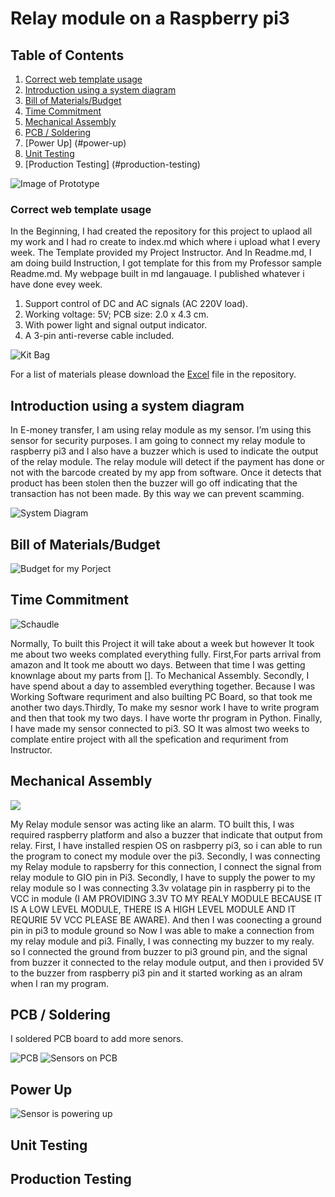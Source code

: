 
# Relay module on a Raspberry pi3 

## Table of Contents
1. [Correct web template usage](#correct-web-template-usage)
2. [Introduction using a system diagram](#introduction-using-a-system-diagram)
2. [Bill of Materials/Budget](#bill-of-materials/budget)
4. [Time Commitment](#time-commitment)
5. [Mechanical Assembly](#mechanical-assembly)
6. [PCB / Soldering](#pcb-soldering)
7. [Power Up] (#power-up)
8. [Unit Testing](#unit-testing)
9. [Production Testing] (#production-testing)

![Image of Prototype](https://raw.githubusercontent.com/VinoU/Bar-QR-code-scanners/master/Final%20Image.JPG)


### Correct web template usage

In the Beginning, I had created the repository for this project to uplaod all my work and I had ro create to index.md which where i upload what I every week. The Template provided my Project Instructor. And In Readme.md, I am doing build Instruction, I got template for this from my Professor sample Readme.md. My webpage built in md langauage. I published whatever i have done evey week.

1. Support control of DC and AC signals (AC 220V load).
2. Working voltage: 5V; PCB size: 2.0 x 4.3 cm.
3. With power light and signal output indicator.
4. A 3-pin anti-reverse cable included.

![Kit Bag](https://raw.githubusercontent.com/VinoU/Bar-QR-code-scanners/master/Pictures/IMG_3096.JPG) 

For a list of materials please download the [Excel]() file in the repository.

## Introduction using a system diagram

In E-money transfer, I am using relay module as my sensor. I’m using this sensor for security purposes. I am going to connect my relay module to raspberry pi3 and I also have a buzzer which is used to indicate the output of the relay module. The relay module will detect if the payment has done or not with the barcode created by my app from software. Once it detects that product has been stolen then the buzzer will go off indicating that the transaction has not been made. By this way we can prevent scamming.

![System Diagram](https://raw.githubusercontent.com/VinoU/Bar-QR-code-scanners/master/System%20Diagram.png)


## Bill of Materials/Budget
![Budget for my Porject](#https://github.com/VinoU/Bar-QR-code-scanners/blob/master/Parts%20Budget%20Vino%20Uthayakumar%20-%20new.xlsx)


## Time Commitment
![Schaudle](#https://github.com/VinoU/Bar-QR-code-scanners/blob/master/Vino%20Uthayakumar_Project%20Schedule.pdf)

Normally, To built this Project it will take about a week but however It took me about two weeks complated everything fully. First,For parts arrival from amazon and It took me aboutt wo days. Between that time I was getting knownlage about my parts from []. To Mechanical Assembly. Secondly, I have spend about a day to assembled everything together. Because I was Working Software requriment and also builting PC Board, so that took me another two days.Thirdly, To make my sesnor work I have to write program and then that took my two days. I have worte thr program in Python. Finally, I have made my sensor connected to pi3. SO It was almost two weeks to complate entire project with all the spefication and requriment from Instructor.

## Mechanical Assembly
![](#)

My Relay module sensor was acting like an alarm. TO built this, I was required raspberry platform and also a buzzer that indicate that output from relay. First, I  have installed respien OS on rasbperry pi3, so i can able to run the program to conect my module over the pi3. Secondly, I was connecting my Relay module to rapsberry for this connection, I connect the signal from relay module to GIO pin in Pi3. Secondly, I have to supply the power to my relay module so I was connecting 3.3v volatage pin in raspberry pi to the VCC in module (I AM PROVIDING 3.3V TO MY REALY MODULE BECAUSE IT IS A LOW LEVEL MODULE, THERE IS A HIGH LEVEL MODULE AND IT REQURIE 5V VCC PLEASE BE AWARE). And then I was coonecting a ground pin in pi3 to module ground so Now I was able to make a connection from my relay module and pi3. Finally, I was connecting my buzzer to my realy. so I connected the ground from buzzer to pi3 ground pin, and the signal from buzzer it connected to the relay module output, and then i provided 5V to the buzzer from raspberry pi3 pin and it started working as an alram when I ran my program.

## PCB / Soldering
I soldered PCB board to add more senors.

![PCB](https://raw.githubusercontent.com/VinoU/Bar-QR-code-scanners/master/Pictures/IMG_3089.JPG)
![Sensors on PCB](https://raw.githubusercontent.com/VinoU/Bar-QR-code-scanners/master/Sensors%20ON%20PCB.jpg)


## Power Up
![Sensor is powering up](https://raw.githubusercontent.com/VinoU/Bar-QR-code-scanners/master/Light%20up.JPG)

## Unit Testing
[](#)


## Production Testing
[](#)

